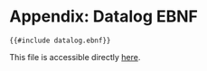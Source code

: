 # Appendix: Datalog EBNF

```ebnf
{{#include datalog.ebnf}}
```

This file is accessible directly [here](datalog.ebnf).